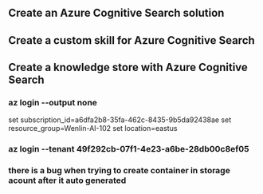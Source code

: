 ## Create an Azure Cognitive Search solution
## Create a custom skill for Azure Cognitive Search
## Create a knowledge store with Azure Cognitive Search
### az login --output none 
set subscription_id=a6dfa2b8-35fa-462c-8435-9b5da92438ae
set resource_group=Wenlin-AI-102
set location=eastus
### az login --tenant 49f292cb-07f1-4e23-a6be-28db00c8ef05
### there is a bug when trying to create container in storage acount after it auto generated
